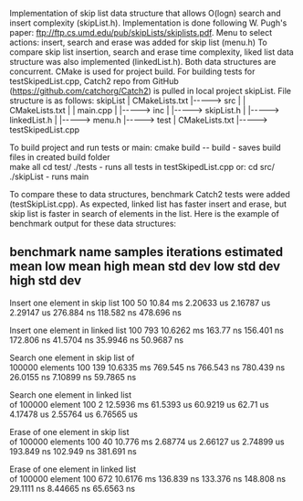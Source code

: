 Implementation of skip list data structure that allows O(logn) search and insert
complexity (skipList.h). Implementation is done following W. Pugh's paper:
ftp://ftp.cs.umd.edu/pub/skipLists/skiplists.pdf.
Menu to select actions: insert, search and erase was added for skip list (menu.h)
To compare skip list insertion, search and erase time complexity, liked list
data structure was also implemented (linkedList.h).
Both data structures are concurrent.
CMake is used for project build. For building tests for testSkipedList.cpp,
Catch2 repo from GitHub (https://github.com/catchorg/Catch2)
is pulled in local project skipList.
File structure is as follows:
skipList
    | CMakeLists.txt
    |-----> src
    |        | CMakeLists.txt
    |        | main.cpp
    |        |-----> inc
    |                  |-----> skipList.h
    |                  |-----> linkedList.h
    |                  |-----> menu.h
    |-----> test
             | CMakeLists.txt
             |-----> testSkipedList.cpp

To build project and run tests or main:
cmake build -- build       -  saves build files in created build folder   
make all
cd test/
./tests     -    runs all tests in testSkipedList.cpp
or:
cd src/
./skipList  -    runs main


To compare these to data structures, benchmark Catch2 tests were added
(testSkipList.cpp). As expected, linked list has faster insert and erase,
but skip list is faster in search of elements in the list. Here is the example
of benchmark output for these data structures:

benchmark name                       samples       iterations    estimated
                                     mean          low mean      high mean
                                     std dev       low std dev   high std dev
-------------------------------------------------------------------------------
Insert one element in skip list                100            50      10.84 ms
                                        2.20633 us    2.16787 us    2.29147 us
                                        276.884 ns    118.582 ns    478.696 ns

Insert one element in linked list              100           793    10.6262 ms
                                         163.77 ns    156.401 ns    172.806 ns
                                        41.5704 ns    35.9946 ns    50.9687 ns

Search one element in skip list of                                             
100000 elements                                100           139    10.6335 ms
                                        769.545 ns    766.543 ns    780.439 ns
                                        26.0155 ns    7.10899 ns    59.7865 ns

Search one element in linked list                                              
of 100000 element                              100             2    12.5936 ms
                                        61.5393 us    60.9219 us      62.71 us
                                        4.17478 us    2.55764 us    6.76565 us

Erase of one element in skip list                                              
of 100000 elements                             100            40     10.776 ms
                                        2.68774 us    2.66127 us    2.74899 us
                                        193.849 ns    102.949 ns    381.691 ns

Erase of one element in linked list                                            
of 100000 element                              100           672    10.6176 ms
                                        136.839 ns    133.376 ns    148.808 ns
                                        29.1111 ns    8.44665 ns    65.6563 ns
